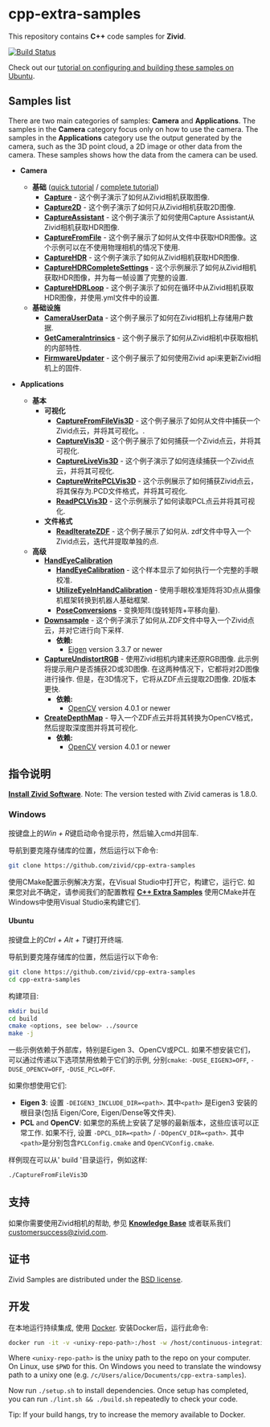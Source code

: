 # cpp-extra-samples

This repository contains  **C++** code samples for **Zivid**.

[![Build Status][ci-badge]][ci-url]

Check out our [tutorial on configuring and building these samples on Ubuntu](https://zivid.atlassian.net/wiki/spaces/ZividKB/pages/59441336/Configure+C+Samples+with+CMake+and+then+build+them+using+make+in+Ubuntu).

## Samples list

There are two main categories of samples: **Camera** and **Applications**. The samples in the **Camera** category focus only on how to use the camera. The samples in the **Applications** category use the output generated by the camera, such as the 3D point cloud, a 2D image or other data from the camera. These samples shows how the data from the camera can be used.

- **Camera**
  - **基础** ([quick tutorial][QuickCaptureTutorial-url] / [complete tutorial][CompleteCaptureTutorial-url])
    - [**Capture**][Capture-url] - 这个例子演示了如何从Zivid相机获取图像.
    - [**Capture2D**][Capture2D-url] - 这个例子演示了如何只从Zivid相机获取2D图像.
    - [**CaptureAssistant**][CaptureAssistant-url] - 这个例子演示了如何使用Capture Assistant从Zivid相机获取HDR图像.
    - [**CaptureFromFile**][CaptureFromFile-url] - 这个例子展示了如何从文件中获取HDR图像。这个示例可以在不使用物理相机的情况下使用.
    - [**CaptureHDR**][CaptureHDR-url] - 这个例子演示了如何从Zivid相机获取HDR图像.
    - [**CaptureHDRCompleteSettings**][CaptureHDRCompleteSettings-url] - 这个示例展示了如何从Zivid相机获取HDR图像，并为每一帧设置了完整的设置.
    - [**CaptureHDRLoop**][CaptureHDRLoop-url] - 这个例子演示了如何在循环中从Zivid相机获取HDR图像，并使用.yml文件中的设置.
  - **基础设施**
    - [**CameraUserData**][CameraUserData-url] - 这个例子展示了如何在Zivid相机上存储用户数据.
    - [**GetCameraIntrinsics**][GetCameraIntrinsics-url] - 这个例子展示了如何从Zivid相机中获取相机的内部特性.
    - [**FirmwareUpdater**][FirmwareUpdater-url] - 这个例子展示了如何使用Zivid api来更新Zivid相机上的固件.

- **Applications**
  - **基本**
    - **可视化**
      - [**CaptureFromFileVis3D**][CaptureFromFileVis3D-url] - 这个例子展示了如何从文件中捕获一个Zivid点云，并将其可视化。.
      - [**CaptureVis3D**][CaptureVis3D-url] - 这个例子展示了如何捕获一个Zivid点云，并将其可视化.
      - [**CaptureLiveVis3D**][CaptureLiveVis3D-url] - 这个例子演示了如何连续捕获一个Zivid点云，并将其可视化.
      - [**CaptureWritePCLVis3D**][CaptureWritePCLVis3D-url] - 这个示例展示了如何捕获Zivid点云，将其保存为.PCD文件格式，并将其可视化.
      - [**ReadPCLVis3D**][ReadPCLVis3D-url] - 这个示例展示了如何读取PCL点云并将其可视化.
    - **文件格式**
      - [**ReadIterateZDF**][ReadIterateZDF-url] - 这个例子展示了如何从. zdf文件中导入一个Zivid点云，迭代并提取单独的点.
  - **高级**
    - [**HandEyeCalibration**][HandEyeCalibration-url]
      - [**HandEyeCalibration**][HandEyeCalibrationSample-url] - 这个样本显示了如何执行一个完整的手眼校准.
      - [**UtilizeEyeInHandCalibration**][UtilizeEyeInHandCalibration-url] - 使用手眼校准矩阵将3D点从摄像机框架转换到机器人基础框架.
      - [**PoseConversions**][PoseConversions-url] - 变换矩阵(旋转矩阵+平移向量).
    - [**Downsample**][Downsample-url]  - 这个例子演示了如何从.ZDF文件中导入一个Zivid点云，并对它进行向下采样.
      - **依赖:**
        - [Eigen](http://eigen.tuxfamily.org/) version 3.3.7 or newer
    - [**CaptureUndistortRGB**][CaptureUndistortRGB-url] - 使用Zivid相机内建来还原RGB图像. 此示例将提示用户是否捕获2D或3D图像. 在这两种情况下，它都将对2D图像进行操作. 但是，在3D情况下，它将从ZDF点云提取2D图像. 2D版本更快.
      - **依赖:**
        - [OpenCV](https://opencv.org/) version 4.0.1 or newer
    - [**CreateDepthMap**][CreateDepthMap-url] - 导入一个ZDF点云并将其转换为OpenCV格式，然后提取深度图并将其可视化.
      - **依赖:**
        - [OpenCV](https://opencv.org/) version 4.0.1 or newer

## 指令说明

[**Install Zivid Software**](https://zivid.atlassian.net/wiki/spaces/ZividKB/pages/59080712/Zivid+Software+Installation).
Note: The version tested with Zivid cameras is 1.8.0.

### Windows

按键盘上的*Win + R*键启动命令提示符，然后输入cmd并回车.

导航到要克隆存储库的位置，然后运行以下命令:

```bash
git clone https://github.com/zivid/cpp-extra-samples
```

[comment]: <> (选择一个示例解决方案，并使用CMake配置它.)
[comment]: <> (启动Visual Studio，打开、构建并运行示例解决方案.)

使用CMake配置示例解决方案，在Visual Studio中打开它，构建它，运行它. 如果您对此不确定，请参阅我们的配置教程 [**C++ Extra Samples**](https://zivid.atlassian.net/wiki/spaces/ZividKB/pages/61472793/Configure+C+Extra+Samples+with+CMake+and+build+them+using+Visual+Studio+in+Windows) 使用CMake并在Windows中使用Visual Studio来构建它们.

#### Ubuntu

按键盘上的*Ctrl + Alt + T*键打开终端.

导航到要克隆存储库的位置，然后运行以下命令:

```bash
git clone https://github.com/zivid/cpp-extra-samples
cd cpp-extra-samples
```

构建项目:

```bash
mkdir build
cd build
cmake <options, see below> ../source
make -j
```

一些示例依赖于外部库，特别是Eigen 3、OpenCV或PCL. 如果不想安装它们，可以通过传递以下选项禁用依赖于它们的示例, 分别`cmake`: `-DUSE_EIGEN3=OFF`, `-DUSE_OPENCV=OFF`, `-DUSE_PCL=OFF`.

如果你想使用它们:

- **Eigen 3**: 设置 `-DEIGEN3_INCLUDE_DIR=<path>`. 其中`<path>` 是Eigen3 安装的根目录(包括 Eigen/Core, Eigen/Dense等文件夹).
- **PCL** and **OpenCV**: 如果您的系统上安装了足够的最新版本，这些应该可以正常工作. 如果不行, 设置 `-DPCL_DIR=<path>` / `-DOpenCV_DIR=<path>`. 其中 `<path>`是分别包含`PCLConfig.cmake` and `OpenCVConfig.cmake`.

样例现在可以从' build '目录运行，例如这样:

```bash
./CaptureFromFileVis3D
```

## 支持

如果你需要使用Zivid相机的帮助, 参见 [**Knowledge Base**](https://help.zivid.com/) 或者联系我们 [customersuccess@zivid.com](mailto:customersuccess@zivid.com).

## 证书

Zivid Samples are distributed under the [BSD license](LICENSE).

## 开发

在本地运行持续集成, 使用 [Docker](https://www.docker.com). 安装Docker后，运行此命令:

```bash
docker run -it -v <unixy-repo-path>:/host -w /host/continuous-integration/linux ubuntu:18.04
```

Where `<unixy-repo-path>` is the unixy path to the repo on your computer. On Linux, use `$PWD` for this. On Windows you need to translate the windowsy path to a unixy one (e.g. `/c/Users/alice/Documents/cpp-extra-samples`).

Now run `./setup.sh` to install dependencies. Once setup has completed, you can run `./lint.sh && ./build.sh` repeatedly to check your code.

Tip: If your build hangs, try to increase the memory available to Docker.

[ci-badge]: https://img.shields.io/azure-devops/build/zivid-devops/5e76c4a5-26ad-4cbb-8ab5-b9588e1ed2b2/4
[ci-url]: https://dev.azure.com/zivid-devops/cpp-extra-samples/_build/latest?definitionId=4&branchName=master
[QuickCaptureTutorial-url]: source/Camera/Basic/QuickCaptureTutorial.md
[CompleteCaptureTutorial-url]: source/Camera/Basic/CaptureTutorial.md
[Capture-url]: source/Camera/Basic/Capture/Capture.cpp
[Capture2D-url]: source/Camera/Basic/Capture2D/Capture2D.cpp
[CaptureAssistant-url]: source/Camera/Basic/CaptureAssistant/CaptureAssistant.cpp
[CaptureFromFile-url]: source/Camera/Basic/CaptureFromFile/CaptureFromFile.cpp
[CaptureHDR-url]: source/Camera/Basic/CaptureHDR/CaptureHDR.cpp
[CaptureHDRLoop-url]: source/Camera/Basic/CaptureHDRLoop/CaptureHDRLoop.cpp
[CaptureHDRCompleteSettings-url]: source/Camera/Basic/CaptureHDRCompleteSettings/CaptureHDRCompleteSettings.cpp
[CameraUserData-url]: source/Camera/InfoUtilOther/CameraUserData/CameraUserData.cpp
[GetCameraIntrinsics-url]: source/Camera/InfoUtilOther/GetCameraIntrinsics/GetCameraIntrinsics.cpp
[FirmwareUpdater-url]: source/Camera/InfoUtilOther/FirmwareUpdater/FirmwareUpdater.cpp
[CaptureFromFileVis3D-url]: source/Applications/Basic/Visualization/CaptureFromFileVis3D/CaptureFromFileVis3D.cpp
[CaptureVis3D-url]: source/Applications/Basic/Visualization/CaptureVis3D/CaptureVis3D.cpp
[CaptureLiveVis3D-url]: source/Applications/Basic/Visualization/CaptureLiveVis3D/CaptureLiveVis3D.cpp
[CaptureWritePCLVis3D-url]: source/Applications/Basic/Visualization/CaptureWritePCLVis3D/CaptureWritePCLVis3D.cpp
[ReadPCLVis3D-url]: source/Applications/Basic/Visualization/ReadPCLVis3D/ReadPCLVis3D.cpp
[ReadIterateZDF-url]: source/Applications/Basic/FileFormats/ReadIterateZDF/ReadIterateZDF.cpp
[HandEyeCalibration-url]: source/Applications/Advanced/HandEyeCalibration
[HandEyeCalibrationSample-url]: source/Applications/Advanced/HandEyeCalibration/HandEyeCalibration/HandEyeCalibration.cpp
[UtilizeEyeInHandCalibration-url]: source/Applications/Advanced/HandEyeCalibration/UtilizeEyeInHandCalibration/UtilizeEyeInHandCalibration.cpp
[PoseConversions-url]: source/Applications/Advanced/HandEyeCalibration/PoseConversions/PoseConversions.cpp
[Downsample-url]: source/Applications/Advanced/Downsample/Downsample.cpp
[CaptureUndistortRGB-url]: source/Applications/Advanced/CaptureUndistortRGB/CaptureUndistortRGB.cpp
[CreateDepthMap-url]: source/Applications/Advanced/CreateDepthMap/CreateDepthMap.cpp
